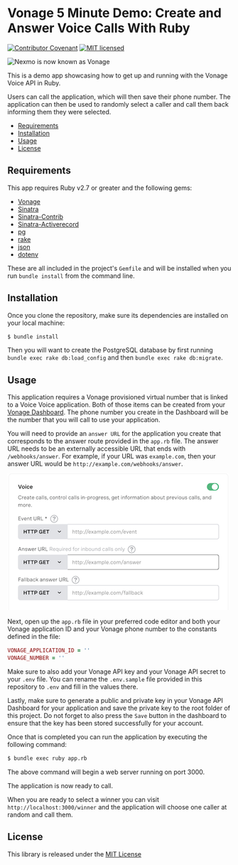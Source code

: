 # Vonage 5 Minute Demo: Create and Answer Voice Calls With Ruby

[![Contributor Covenant](https://img.shields.io/badge/Contributor%20Covenant-v2.0%20adopted-ff69b4.svg)](CODE_OF_CONDUCT.md)
[![MIT licensed](https://img.shields.io/badge/license-MIT-blue.svg)](./LICENSE.txt)

<img src="https://developer.nexmo.com/assets/images/Vonage_Nexmo.svg" height="48px" alt="Nexmo is now known as Vonage" />

This is a demo app showcasing how to get up and running with the Vonage Voice API in Ruby.

Users can call the application, which will then save their phone number. The application can then be used to randomly select a caller and call them back informing them they were selected.

* [Requirements](#requirements)
* [Installation](#installation)
* [Usage](#usage)
* [License](#license)

## Requirements

This app requires Ruby v2.7 or greater and the following gems:

* [Vonage](https://github.com/vonage/vonage-ruby-sdk)
* [Sinatra](https://github.com/sinatra/sinatra)
* [Sinatra-Contrib](https://github.com/sinatra/sinatra/tree/master/sinatra-contrib)
* [Sinatra-Activerecord](https://github.com/sinatra-activerecord/sinatra-activerecord)
* [pg](https://rubygems.org/gems/pg/versions/0.18.4)
* [rake](https://github.com/ruby/rake)
* [json](https://github.com/flori/json)
* [dotenv](https://github.com/bkeepers/dotenv)

These are all included in the project's `Gemfile` and will be installed when you run `bundle install` from the command line.

## Installation

Once you clone the repository, make sure its dependencies are installed on your local machine:

```bash
$ bundle install
```

Then you will want to create the PostgreSQL database by first running `bundle exec rake db:load_config` and then `bundle exec rake db:migrate`.

## Usage

This application requires a Vonage provisioned virtual number that is linked to a Voice Voice application. Both of those items can be created from your [Vonage Dashboard](https://dashboard.nexmo.com). The phone number you create in the Dashboard will be the number that you will call to use your application.

You will need to provide an `answer URL` for the application you create that corresponds to the answer route provided in the `app.rb` file. The answer URL needs to be an externally accessible URL that ends with `/webhooks/answer`. For example, if your URL was `example.com`, then your answer URL would be `http://example.com/webhooks/answer`.

![Voice API URL settings](voice_app_url_settings.png)

Next, open up the `app.rb` file in your preferred code editor and both your Vonage application ID and your Vonage phone number to the constants defined in the file:

```ruby
VONAGE_APPLICATION_ID = ''
VONAGE_NUMBER = ''
```

Make sure to also add your Vonage API key and your Vonage API secret to your `.env` file. You can rename the `.env.sample` file provided in this repository to `.env` and fill in the values there. 

Lastly, make sure to generate a public and private key in your Vonage API Dashboard for your application and save the private key to the root folder of this project. Do not forget to also press the `Save` button in the dashboard to ensure that the key has been stored successfully for your account.

Once that is completed you can run the application by executing the following command:

```bash
$ bundle exec ruby app.rb
```

The above command will begin a web server running on port 3000.

The application is now ready to call.

When you are ready to select a winner you can visit `http://localhost:3000/winner` and the application will choose one caller at random and call them.

## License

This library is released under the [MIT License][license]

[license]: LICENSE.txt
